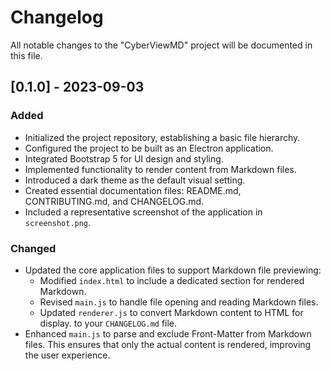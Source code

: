 # Changelog

All notable changes to the "CyberViewMD" project will be documented in this file.

## [0.1.0] - 2023-09-03
### Added
- Initialized the project repository, establishing a basic file hierarchy.
- Configured the project to be built as an Electron application.
- Integrated Bootstrap 5 for UI design and styling.
- Implemented functionality to render content from Markdown files.
- Introduced a dark theme as the default visual setting.
- Created essential documentation files: README.md, CONTRIBUTING.md, and CHANGELOG.md.
- Included a representative screenshot of the application in `screenshot.png`.

### Changed
- Updated the core application files to support Markdown file previewing:
  - Modified `index.html` to include a dedicated section for rendered Markdown.
  - Revised `main.js` to handle file opening and reading Markdown files.
  - Updated `renderer.js` to convert Markdown content to HTML for display.
 to your `CHANGELOG.md` file.
- Enhanced `main.js` to parse and exclude Front-Matter from Markdown files. This ensures that only the actual content is rendered, improving the user experience.
